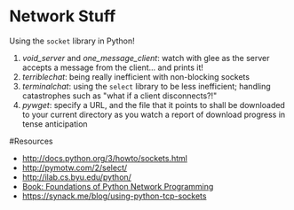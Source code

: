 # Network Stuff

Using the `socket` library in Python!

1. *void_server* and *one_message_client*: watch with glee as the server accepts a message from the client... and prints it! 
2. *terriblechat*: being really inefficient with non-blocking sockets
3. *terminalchat*: using the `select` library to be less inefficient; handling catastrophes such as "what if a client disconnects?!"
4. *pywget*: specify a URL, and the file that it points to shall be downloaded to your current directory as you watch a report of download progress in tense anticipation

#Resources
* http://docs.python.org/3/howto/sockets.html
* http://pymotw.com/2/select/
* http://ilab.cs.byu.edu/python/
* [Book: Foundations of Python Network Programming](http://www.apress.com/9781430230038)
* https://synack.me/blog/using-python-tcp-sockets